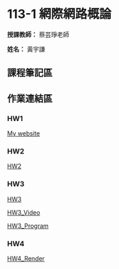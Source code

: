 # 113-1 網際網路概論

**授課教師：** 蔡芸琤老師

**姓名：** 黃宇謙

## 課程筆記區
## 作業連結區
### HW1 
[My website](https://arthurarthurarthur0817.github.io/Website/)

### HW2
[HW2](https://youtu.be/R8iDpLFDLok)

### HW3
[HW3](https://youtu.be/Q39oawEFj0A?si=FBy8Jyehs7cUaJLV)

[HW3_Video](https://youtu.be/RYi0gbDHV1M)

[HW3_Program](https://github.com/ArthurArthurArthur0817/Web/tree/main/HW3)

### HW4

[HW4_Render](https://calendar-p3se.onrender.com)

